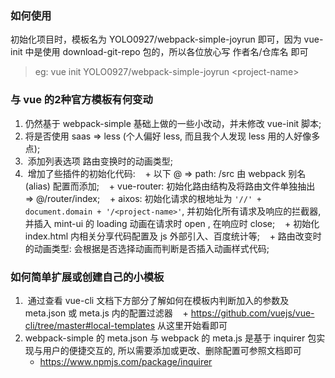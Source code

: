 ### 如何使用

初始化项目时，模板名为 YOLO0927/webpack-simple-joyrun 即可，因为 vue-init 中是使用 download-git-repo 包的，所以各位放心写 作者名/仓库名 即可
> eg: vue init YOLO0927/webpack-simple-joyrun \<project-name\>


### 与 vue 的2种官方模板有何变动
1.  仍然基于 webpack-simple 基础上做的一些小改动，并未修改 vue-init 脚本;
2.  将是否使用 saas => less (个人偏好 less, 而且我个人发现 less 用的人好像多点);
3.  添加列表选项 路由变换时的动画类型;
4.  增加了些插件的初始化代码:
    + 以下 @ => path: /src 由 webpack 别名(alias) 配置而添加;
    + vue-router: 初始化路由结构及将路由文件单独抽出 => @/router/index;
    + aixos: 初始化请求的根地址为 `'//' + document.domain + '/<project-name>'`, 并初始化所有请求及响应的拦截器, 并插入 mint-ui 的 loading 动画在请求时 open , 在响应时 close;
    + 初始化 index.html 内相关分享代码配置及 js 外部引入、百度统计等;
    + 路由改变时的动画类型: 会根据是否选择动画而判断是否插入动画样式代码;

### 如何简单扩展或创建自己的小模板
1.  通过查看 vue-cli 文档下方部分了解如何在模板内判断加入的参数及 meta.json 或 meta.js 内的配置过滤器 
    + https://github.com/vuejs/vue-cli/tree/master#local-templates 从这里开始看即可
2.  webpack-simple 的 meta.json 与 webpack 的 meta.js 是基于 inquirer 包实现与用户的便捷交互的, 所以需要添加或更改、删除配置可参照文档即可
    + https://www.npmjs.com/package/inquirer
